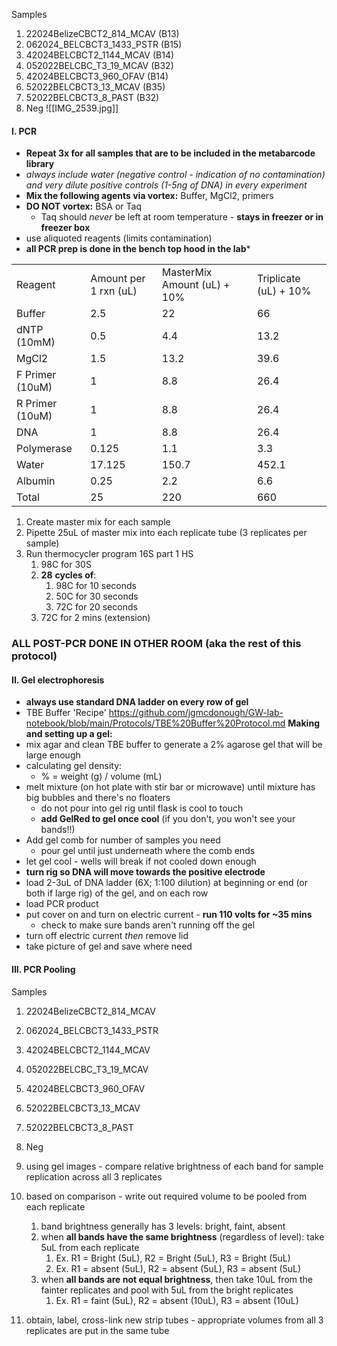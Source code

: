 Samples
1. 22024BelizeCBCT2_814_MCAV (B13)
2. 062024_BELCBCT3_1433_PSTR (B15)
3. 42024BELCBCT2_1144_MCAV (B14)
4. 052022BELCBC_T3_19_MCAV (B32)
5. 42024BELCBCT3_960_OFAV (B14)
6. 52022BELCBCT3_13_MCAV (B35)
7. 52022BELCBCT3_8_PAST (B32)
8. Neg
![[IMG_2539.jpg]]
#### I. PCR

- **Repeat 3x for all samples that are to be included in the metabarcode library**
- *always include water (negative control - indication of no contamination) and very dilute positive controls (1-5ng of DNA) in every experiment*
- **Mix the following agents via vortex:** Buffer, MgCl2, primers
- **DO NOT vortex:** BSA or Taq
	- Taq should *never* be left at room temperature - **stays in freezer or in freezer box**
- use aliquoted reagents (limits contamination)
- **all PCR prep is done in the bench top hood in the lab***

|                 |                       |                             |                       |
| --------------- | --------------------- | --------------------------- | --------------------- |
| Reagent         | Amount per 1 rxn (uL) | MasterMix Amount (uL) + 10% | Triplicate (uL) + 10% |
| Buffer          | 2.5                   | 22                          | 66                    |
| dNTP (10mM)     | 0.5                   | 4.4                         | 13.2                  |
| MgCl2           | 1.5                   | 13.2                        | 39.6                  |
| F Primer (10uM) | 1                     | 8.8                         | 26.4                  |
| R Primer (10uM) | 1                     | 8.8                         | 26.4                  |
| DNA             | 1                     | 8.8                         | 26.4                  |
| Polymerase      | 0.125                 | 1.1                         | 3.3                   |
| Water           | 17.125                | 150.7                       | 452.1                 |
| Albumin         | 0.25                  | 2.2                         | 6.6                   |
| Total           | 25                    | 220                         | 660                   |
1. Create master mix for each sample
2. Pipette 25uL of master mix into each replicate tube (3 replicates per sample)
3. Run thermocycler program 16S part 1 HS
	1. 98C for 30S
	2. **28** **cycles of**:
		1. 98C for 10 seconds
		2. 50C for 30 seconds
		3. 72C for 20 seconds
	3. 72C for 2 mins (extension)

### **ALL POST-PCR DONE IN OTHER ROOM (aka the rest of this protocol)**

#### II. Gel electrophoresis
- **always use standard DNA ladder on every row of gel**
- TBE Buffer 'Recipe' https://github.com/jgmcdonough/GW-lab-notebook/blob/main/Protocols/TBE%20Buffer%20Protocol.md
 **Making and setting up a gel:**
- mix agar and clean TBE buffer to generate a 2% agarose gel that will be large enough 
- calculating gel density:
	- % = weight (g) / volume (mL)
- melt mixture (on hot plate with stir bar or microwave) until mixture has big bubbles and there's no floaters
	- do not pour into gel rig until flask is cool to touch
	- **add GelRed to gel once cool** (if you don't, you won't see your bands!!)
- Add gel comb for number of samples you need
	- pour gel until just underneath where the comb ends
- let gel cool - wells will break if not cooled down enough
- **turn rig so DNA will move towards the positive electrode**
- load 2-3uL of DNA ladder (6X; 1:100 dilution) at beginning or end (or both if large rig) of the gel, and on each row
- load PCR product 
- put cover on and turn on electric current - **run 110 volts for ~35 mins**
	- check to make sure bands aren't running off the gel
- turn off electric current *then* remove lid
- take picture of gel and save where need

#### III. PCR Pooling

Samples
1. 22024BelizeCBCT2_814_MCAV
2. 062024_BELCBCT3_1433_PSTR
3. 42024BELCBCT2_1144_MCAV
4. 052022BELCBC_T3_19_MCAV
5. 42024BELCBCT3_960_OFAV
6. 52022BELCBCT3_13_MCAV
7. 52022BELCBCT3_8_PAST
8. Neg


1. using gel images - compare relative brightness of each band for sample replication across all 3 replicates
2. based on comparison - write out required volume to be pooled from each replicate
	1. band brightness generally has 3 levels: bright, faint, absent
	2. when **all bands have the same brightness** (regardless of level): take 5uL from each replicate
		1. Ex. R1 = Bright (5uL), R2 = Bright (5uL), R3 = Bright (5uL)
		2. Ex. R1 = absent (5uL), R2 = absent (5uL), R3 = absent (5uL)
	3. when **all bands are not equal brightness**, then take 10uL from the fainter replicates and pool with 5uL from the bright replicates
		1. Ex. R1 = faint (5uL), R2 = absent (10uL), R3 = absent (10uL)
3. obtain, label, cross-link new strip tubes - appropriate volumes from all 3 replicates are put in the same tube


